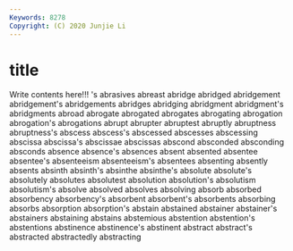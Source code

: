 ```yaml
---
Keywords: 8278
Copyright: (C) 2020 Junjie Li
---
```


# title

Write contents here!!!
's 
abrasives
abreast 
abridge 
abridged 
abridgement 
abridgement's 
abridgements 
abridges 
abridging 
abridgment 
abridgment's
abridgments 
abroad 
abrogate 
abrogated 
abrogates 
abrogating 
abrogation 
abrogation's 
abrogations 
abrupt
abrupter 
abruptest 
abruptly 
abruptness 
abruptness's 
abscess 
abscess's 
abscessed 
abscesses 
abscessing
abscissa 
abscissa's 
abscissae 
abscissas 
abscond 
absconded 
absconding 
absconds 
absence 
absence's
absences 
absent 
absented 
absentee 
absentee's 
absenteeism 
absenteeism's 
absentees 
absenting 
absently
absents 
absinth 
absinth's 
absinthe 
absinthe's 
absolute 
absolute's 
absolutely 
absolutes 
absolutest
absolution 
absolution's 
absolutism 
absolutism's 
absolve 
absolved 
absolves 
absolving 
absorb 
absorbed
absorbency 
absorbency's 
absorbent 
absorbent's 
absorbents 
absorbing 
absorbs 
absorption 
absorption's 
abstain
abstained 
abstainer 
abstainer's 
abstainers 
abstaining 
abstains 
abstemious 
abstention 
abstention's 
abstentions
abstinence 
abstinence's 
abstinent 
abstract 
abstract's 
abstracted 
abstractedly 
abstracting 
